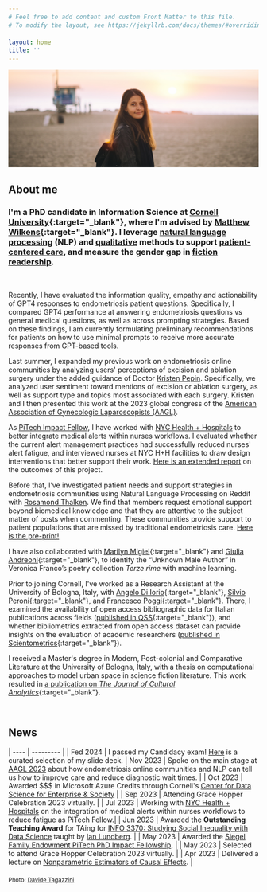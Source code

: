 ```yaml
---
# Feel free to add content and custom Front Matter to this file.
# To modify the layout, see https://jekyllrb.com/docs/themes/#overriding-theme-defaults

layout: home
title: ''
---
```


![A picture of myself at Venice Beach, LA at sunset](/assets/DSC04289%201.png)

## About me

### I'm a PhD candidate in Information Science at [Cornell University](http://infosci.cornell.edu/){:target="_blank"}, where I'm advised by [Matthew Wilkens](https://mattwilkens.com/){:target="_blank"}. I leverage  <u>natural language processing</u> (NLP) and <u>qualitative</u> methods to support <u>patient-centered care</u>, and measure the gender gap in <u>fiction readership</u>. 

<br/>

Recently, I have evaluated the information quality, empathy and actionability of GPT4 responses to endometriosis patient questions. Specifically, I compared GPT4 performance at answering endometriosis questions vs general medical questions, as well as across prompting strategies. Based on these findings, I am currently formulating preliminary recommendations for patients on how to use minimal prompts to receive more accurate responses from GPT-based tools.

 Last summer, I expanded my previous work on endometriosis online communities by analyzing users' perceptions of excision and ablation surgery under the added guidance of Doctor [Kristen Pepin](https://weillcornell.org/kristen-pepin-md-phd). Specifically, we analyzed user sentiment toward mentions of excision or ablation surgery, as well as support type and topics most associated with each surgery. Kristen and I then presented this work at the 2023 global congress of the [American Association of Gynecologic Laparoscopists (AAGL)](aagl.org).

As [PiTech Impact Fellow](https://www.pi.tech.cornell.edu/), I have worked with [NYC Health + Hospitals](https://www.nychealthandhospitals.org/) to better integrate medical alerts within nurses workflows. I evaluated whether the current alert management practices had successfully reduced nurses' alert fatigue, and interviewed nurses at NYC H+H facilities to draw design interventions that better support their work. [Here is an extended report](https://www.pi.tech.cornell.edu/spotlight/federica) on the outcomes of this project.

Before that, I’ve investigated patient needs and support strategies in endometriosis communities using Natural Language Processing on Reddit with [Rosamond Thalken](https://rosamondthalken.com/). We find that members request emotional support beyond biomedical knowledge and that they are attentive to the subject matter of posts when commenting. These communities provide support to patient populations that are missed by traditional endometriosis care. [Here is the pre-print!](https://doi.org/10.1101/2024.02.27.24303445)

I have also collaborated with [Marilyn Migiel](https://romancestudies.cornell.edu/marilyn-migiel){:target="_blank"} and [Giulia Andreoni](https://romancestudies.cornell.edu/giulia-andreoni){:target="_blank"}, to identify the “Unknown Male Author” in Veronica Franco’s poetry collection *Terze rime* with machine learning.

Prior to joining Cornell, I've worked as a Research Assistant at the University of Bologna, Italy, with [Angelo Di Iorio](https://www.unibo.it/sitoweb/angelo.diiorio/en){:target="_blank"}, [Silvio Peroni](https://essepuntato.it/){:target="_blank"}, and [Francesco Poggi](http://personale.unimore.it/rubrica/dettaglio/fpoggi){:target="_blank"}. There, I examined the availability of open access bibliographic data for Italian publications across fields ([published in QSS](https://doi.org/10.1162/qss_a_00203){:target="_blank"}), and whether bibliometrics extracted from open access dataset can provide insights on the evaluation of academic researchers ([published in Scientometrics](https://doi.org/10.1007/s11192-022-04581-6){:target="_blank"}).

I received a Master's degree in Modern, Post-colonial and Comparative Literature at the University of Bologna, Italy, with a thesis on computational approaches to model urban space in science fiction literature. This work resulted in [a publication on _The Journal of Cultural Analytics_](https://doi.org/10.22148/001c.18120){:target="_blank"}.

<br/>

## News

| ---- | --------- |
| Fed 2024 | I passed my Candidacy exam! [Here](https://docs.google.com/presentation/d/1d8zZYhmgq5dP2t8_t4Q6VfFyfcWX_lwrm8XsXvXeulo/edit?usp=sharing) is a curated selection of my slide deck.
| Nov 2023 | Spoke on the main stage at [AAGL 2023](https://congress.aagl.org/) about how endometriosis online communities and NLP can tell us how to improve care and reduce diagnostic wait times. |
| Oct 2023 | Awarded $$$ in Microsoft Azure Credits through Cornell's [Center for Data Science for Enterprise & Society](https://datasciencecenter.cornell.edu/) |
| Sep 2023 | Attending Grace Hopper Celebration 2023 virtually. |
| Jul 2023 | Working with [NYC Health + Hospitals](https://www.nychealthandhospitals.org/) on the integration of medical alerts within nurses workflows to reduce fatigue as PiTech Fellow.|
| Jun 2023 | Awarded the **Outstanding Teaching Award** for TAing for [INFO 3370: Studying Social Inequality with Data Science](https://info3370.github.io/) taught by [Ian Lundberg](https://www.ianlundberg.org/). |
| May 2023 | Awarded the [Siegel Family Endowment PiTech PhD Impact Fellowship](https://www.pi.tech.cornell.edu/). |
| May 2023 | Selected to attend Grace Hopper Celebration 2023 virtually. |
| Apr 2023 | Delivered a lecture on [Nonparametric Estimators of Causal Effects](https://info3370.github.io/lessonplans/8c/). |


<sub>Photo: [Davide Tagazzini](https://www.instagram.com/tagazd/)</sub>